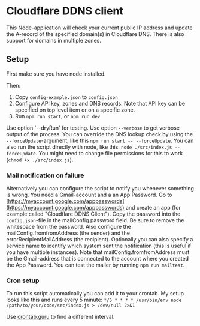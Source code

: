 # Cloudflare DDNS client
This Node-application will check your current public IP address and update the A-record of the specified domain(s) in Cloudflare DNS. There is also support for domains in multiple zones.

## Setup
First make sure you have node installed.

Then:
1. Copy `config-example.json` to `config.json`
2. Configure API key, zones and DNS records. Note that API key can be specified on top level item or on a specific zone.
3. Run `npm run start`, or `npm run dev`

Use option '--dryRun' for testing. Use option `--verbose` to get verbose output of the process. You can override the DNS lookup check by using the `--forceUpdate`-argument, like this `npm run start -- --forceUpdate`. You can also run the script directly with node, like this: `node ./src/index.js --forceUpdate`. You might need to change file permissions for this to work (`chmod +x ./src/index.js`).

### Mail notification on failure
Alternatively you can configure the script to notify you whenever something is wrong. You need a Gmail-account and a an App Password. Go to [https://myaccount.google.com/apppasswords](https://myaccount.google.com/apppasswords) and create an app (for example called "Cloudflare DDNS Client"). Copy the password into the `config.json`-file in the mailConfig.password field. Be sure to remove the whitespace from the password. Also configure the mailConfig.fromfromAddress (the sender) and the errorRecipientMailAddress (the recipient). Optionally you can also specify a service name to identify which system sent the notification (this is useful if you have multiple instances). Note that mailConfig.fromfromAddress must be the Gmail-address that is connected to the account where you created the App Password. You can test the mailer by running `npm run mailtest`.

### Cron setup

To run this script automatically you can add it to your crontab. My setup looks like this and runs every 5 minute:
`*/5 * * * * /usr/bin/env node /path/to/your/code/src/index.js > /dev/null 2>&1`

Use [crontab.guru](https://crontab.guru/) to find a different interval.
